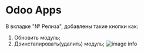# Odoo Apps
В вкладке "№ Релиза", добавлены такие кнопки как:
1. Обновить модуль;
2. Дэинсталировать(удалить) модуль;
![image info](https://github.com/zhenya51600/test/blob/main/2021-02-02_16-27.png)
